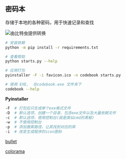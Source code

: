 
## 密码本

存储于本地的各种密码，用于快速记录和查找

![](favicon.ico "由比特虫提供转换")

```bash
# 安装依赖
python -m pip install -r requirements.txt

# 查看帮助
python starts.py --help

# 应用打包
pyinstaller -F -i favicon.ico -n codebook starts.py

# 使用 EXE,  在codebook.exe 文件夹下
codebook --help
```

**Pyinstaller**

```bash
-F  # 打包后只生成单个exe格式文件
-D  # 默认选项，创建一个目录，包含exe文件以及大量依赖文件
-c  # 默认选项，使用控制台(就是类似cmd的黑框)
-w  # 不使用控制台
-p  # 添加搜索路径，让其找到对应的库
-i  # 改变生成程序的icon图标
```

[bullet](https://github.com/bchao1/bullet)

[colorama](https://github.com/tartley/colorama)

